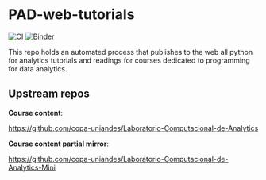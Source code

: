 # PAD-web-tutorials

[![CI](https://github.com/copa-uniandes/PAD-web-tutorials/actions/workflows/pages/pages-build-deployment/badge.svg)](https://github.com/copa-uniandes/PAD-web-tutorials/actions/workflows/pages/pages-build-deployment) [![Binder](https://mybinder.org/badge_logo.svg)](https://mybinder.org/v2/gh/copa-uniandes/PAD-web-tutorials/main)

This repo holds an automated process that publishes to the web all python for analytics tutorials and readings for courses dedicated to programming for data analytics.

## Upstream repos

__Course content__:

https://github.com/copa-uniandes/Laboratorio-Computacional-de-Analytics

__Course content partial mirror__:

https://github.com/copa-uniandes/Laboratorio-Computacional-de-Analytics-Mini
